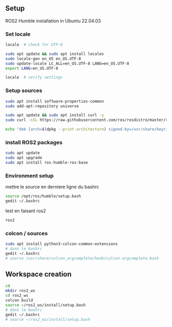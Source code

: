 ## Setup
ROS2 Humble installation in Ubuntu 22.04.03
### Set locale
``` bash
locale  # check for UTF-8

sudo apt update && sudo apt install locales
sudo locale-gen en_US en_US.UTF-8
sudo update-locale LC_ALL=en_US.UTF-8 LANG=en_US.UTF-8
export LANG=en_US.UTF-8

locale  # verify settings

```
### Setup sources 
``` bash
sudo apt install software-properties-common
sudo add-apt-repository universe

sudo apt update && sudo apt install curl -y
sudo curl -sSL https://raw.githubusercontent.com/ros/rosdistro/master/ros.key -o /usr/share/keyrings/ros-archive-keyring.gpg

echo "deb [arch=$(dpkg --print-architecture) signed-by=/usr/share/keyrings/ros-archive-keyring.gpg] http://packages.ros.org/ros2/ubuntu $(. /etc/os-release && echo $UBUNTU_CODENAME) main" | sudo tee /etc/apt/sources.list.d/ros2.list > /dev/null
```
### install ROS2 packages
``` bash
sudo apt update
sudo apt upgrade
sudo apt install ros-humble-ros-base
```

### Environment setup
mettre le source en derniere ligne du bashrc
``` bash
source /opt/ros/humble/setup.bash
gedit ~/.bashrc
```
test en faisant ros2
``` bash
ros2
```

### colcon / sources
``` bash
sudo apt install python3-colcon-common-extensions
# dans le bashrc
gedit ~/.bashrc
# source /usr/share/colcon_argcomplete/hook/colcon-argcomplete.bash
```

## Workspace creation
``` bash
cd
mkdir ros2_ws
cd ros2_ws
colcon build
source ~/ros2_ws/install/setup.bash
# dans le bashrc
gedit ~/.bashrc
# source ~/ros2_ws/install/setup.bash

```
